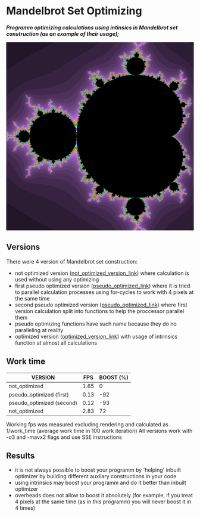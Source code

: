 # Mandelbrot Set Optimizing

***Programm optimizing calculations using intinsics in Mandelbrot set construction (as an example of their usage);***

![](/mandelbrot_set.png?raw=true "Optional Title")

## Versions
There were 4 version of Mandelbrot set construction: 
- not optimized version ([not_optimized_version_link](/mandelbrot.cpp)) where calculation is used without using any optimizing
- first pseudo optimized version  ([pseudo_optimized_link](/mandelbrot_pseudo_optmzd_1.cpp)) where it is tried to parallel calculation processes using for-cycles to work with 4 pixels at the same time
- second pseudo optimized version ([pseudo_optimized_link](/mandelbrot_pseudo_optmzd_2.cpp)) where first version calculation split into functions to help the proccessor parallel them
- pseudo optimizing functions have such name because they do no paralleling at reality
- optimized version ([optimized_version_link](/mandelbrot_optmzd_3.cpp)) with usage of intrinsics function at almost all calculations

## Work time 

| VERSION                   | FPS   | BOOST (%) |
| ------------------------- | ----- | --------- |
| not_optimized             | 1.65  |     0     |
| pseudo_optimized (first)  | 0.13  |    -92    |            
| pseudo_optimized (second) | 0.12  |    -93    |                
| not_optimized             | 2.83  |     72    |

Working fps was measured excluding rendering and calculated as 1/work_time (average work time in 100 work iteration)
All versions work with -o3 and -mavx2 flags and use SSE instructions

## Results
- it is not always possible to boost your programm by 'helping' inbuilt optimizer by building different auxilary constructions in your code
- using intrinsics may boost your programm and do it better than inbuilt optimizer 
- overheads does not allow to boost it absolutely (for example, if you treat 4 pixels at the same time (as in this programm) you will never boost it in 4 times)
